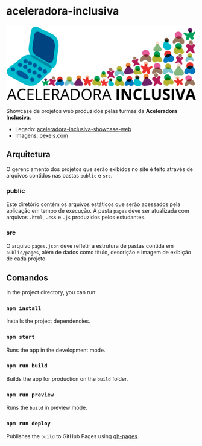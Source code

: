 # aceleradora-inclusiva

![Aceleradora Inclusiva](/public/inclusiva-logo.png "Aceleradora Inclusiva")

Showcase de projetos web produzidos pelas turmas da **Aceleradora Inclusiva**.

- Legado: [aceleradora-inclusiva-showcase-web](https://github.com/fer-nando-machado/aceleradora-inclusiva-showcase-web)
- Imagens: [pexels.com](https://www.pexels.com/)

## Arquitetura

O gerenciamento dos projetos que serão exibidos no site é feito através de arquivos contidos nas pastas `public` e `src`.

### public

Este diretório contém os arquivos estáticos que serão acessados pela aplicação em tempo de execução. A pasta `pages` deve ser atualizada com arquivos `.html`, `.css` e `.js` produzidos pelos estudantes.

### src

O arquivo `pages.json` deve refletir a estrutura de pastas contida em `public/pages`, além de dados como título, descrição e imagem de exibição de cada projeto.

## Comandos

In the project directory, you can run:

### `npm install`

Installs the project dependencies.

### `npm start`

Runs the app in the development mode.

### `npm run build`

Builds the app for production on the `build` folder.

### `npm run preview`

Runs the `build` in preview mode.

### `npm run deploy`

Publishes the `build` to GitHub Pages using [gh-pages](https://github.com/tschaub/gh-pages).
